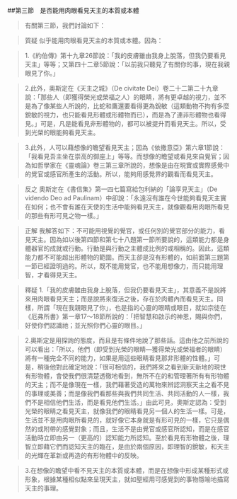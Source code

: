 ##第三節　是否能用肉眼看見天主的本質或本體
>有關第三節，我們討論如下：

>質疑	似乎能用肉眼看見天主的本質或本體。因為：

>1.《約伯傳》第十九章26節說：「我的皮膚雖由我身上脫落，但我仍要看見天主」等等；又第四十二章5節說：「以前我只聽見了有關你的事，現在我親眼見了你。」

>2.此外，奧斯定在《天主之城》（De civitate Dei）卷二十二第二十九章說：「那些人（即獲得榮光或榮福之人）的眼睛，將有更卓越的視力，並不是為了像某些人所說的，比蛇和鷹還要看得更為銳敏（這類動物不拘有多麼銳敏的視力，也只能看見形體或形體物而已），而是為了連非形體物也看得見。」可是，凡是能看見非形體物的，都可以被提升而看見天主。所以，受到光榮的眼能夠看見天主。

>3.此外，人可以藉想像的瞻望看見天主；因為《依撒意亞》第六章1節說：「我看見吾主坐在崇高的御座上」等等。而想像的瞻望或看見來自覺官；因為如哲學家在《靈魂論》卷三第三章所說的，想像是由在現實或實際感覺中的覺官或感官所產生的活動。所以，能夠用感覺界的觀看而看見天主。

>反之	奧斯定在《書信集》第一四七篇寫給包利納的「論享見天主」（De videndo Deo ad Paulinam）中卻說：「永遠沒有誰在今世能夠看見天主實在如何；也不會有誰在天使的生活中能夠看見天主，就像觀看用肉眼所看見的那些有形可見之物一樣。」

>正解	我解答如下：不可能用視覺的覺官，或任何別的覺官部分的能力，看見天主。因為如以後第四節和第七十八題第一節所要說的，這類能力都是身體器官的成就或行動。行動是與行動之主體成比例的或相稱的。因此，這類能力都不可能超出形體物的範圍。而天主卻是沒有形體的，如前面第三題第一節已經證明過的。所以，既不能用覺官，也不能用想像力，而只能用理智，才看得見天主。

>釋疑	1.「我的皮膚雖由我身上脫落，但我仍要看見天主」，其意義不是說將來用肉眼看見天主；而是說將來復活之後，存在於肉體內而看見天主。同樣，所謂「現在我親眼見了你」，也是指的心靈的眼睛或眼目，就如宗徒在《厄弗所書》第一章17～18節所說的：「把智慧和啟示的神恩，賜與你們，好使你們認識祂；並光照你們心靈的眼目。」

>2.奧斯定是用探詢的態度，而且是有條件地說了那些話。這由他之前所說的可以看出：「所以，他們（即受到光榮的眼睛—獲得榮光或榮福者的眼睛）將有一種完全不同的能力，如果是用這些眼睛看見那非形體的性體。」可是，稍後他對此確定地說：「很可相信的，我們將來之看到新天新地的現世有形物體，會使我們很清楚透徹地看到，無所不在的和管理著所有有形物體的天主；而不是像現在一樣，我們藉著受造的萬物來辨認洞察天主之看不見的事理或美善；而是像我們看那些與我們共同生活、共同活動的人一樣，我們不是相信他們生活，而是看見他們生活。」由此可見，奧斯定認為：受到光榮的眼睛之看見天主，就像我們的眼睛看見另一個人的生活一樣。可是，生活並不是用肉眼所看見的，就好像它本身就是有形可見的一樣，它只是偶然的或附帶的感覺對象；而且，生活不是由覺官或感官所認知，而是在感官活動時立即由另一（更高的）認知能力所認知。至於看見有形物體之後，理智立即藉它們而認知天主的臨在，是由於兩個原因，即理智的銳敏，和天主的光輝在革新或再造的有形物體中的反映。

>3.在想像的瞻望中看不見天主的本質或本體，而是在想像中形成某種形式或形象，根據某種相似點來呈現天主，就如聖經用可感覺到的事物隱喻地描寫天主的事理。
